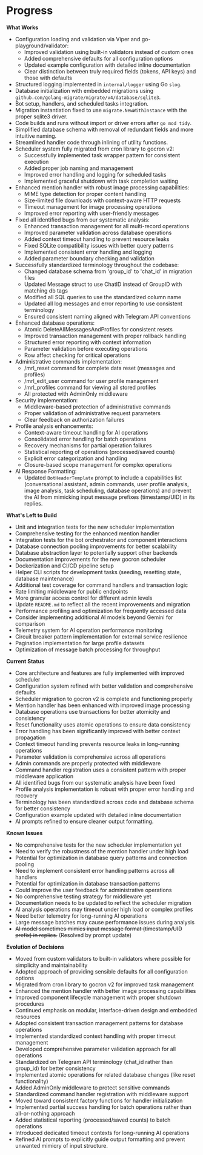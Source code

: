 # Progress

**What Works**
- Configuration loading and validation via Viper and go-playground/validator:
  - Improved validation using built-in validators instead of custom ones
  - Added comprehensive defaults for all configuration options
  - Updated example configuration with detailed inline documentation
  - Clear distinction between truly required fields (tokens, API keys) and those with defaults
- Structured logging implemented in `internal/logger` using Go `slog`.
- Database initialization with embedded migrations using `github.com/golang-migrate/migrate/v4/database/sqlite3`.
- Bot setup, handlers, and scheduled tasks integration.
- Migration instantiation fixed to use `migrate.NewWithInstance` with the proper sqlite3 driver.
- Code builds and runs without import or driver errors after `go mod tidy`.
- Simplified database schema with removal of redundant fields and more intuitive naming.
- Streamlined handler code through inlining of utility functions.
- Scheduler system fully migrated from cron library to gocron v2:
  - Successfully implemented task wrapper pattern for consistent execution
  - Added proper job naming and management
  - Improved error handling and logging for scheduled tasks
  - Implemented graceful shutdown with task completion waiting
- Enhanced mention handler with robust image processing capabilities:
  - MIME type detection for proper content handling
  - Size-limited file downloads with context-aware HTTP requests
  - Timeout management for image processing operations
  - Improved error reporting with user-friendly messages
- Fixed all identified bugs from our systematic analysis:
  - Enhanced transaction management for all multi-record operations
  - Improved parameter validation across database operations
  - Added context timeout handling to prevent resource leaks
  - Fixed SQLite compatibility issues with better query patterns
  - Implemented consistent error handling and logging
  - Added parameter boundary checking and validation
- Successfully standardized terminology throughout the codebase:
  - Changed database schema from 'group_id' to 'chat_id' in migration files
  - Updated Message struct to use ChatID instead of GroupID with matching db tags
  - Modified all SQL queries to use the standardized column name
  - Updated all log messages and error reporting to use consistent terminology
  - Ensured consistent naming aligned with Telegram API conventions
- Enhanced database operations:
  - Atomic DeleteAllMessagesAndProfiles for consistent resets
  - Improved transaction management with proper rollback handling
  - Structured error reporting with context information
  - Parameter validation before executing operations
  - Row affect checking for critical operations
- Administrative commands implementation:
  - /mrl_reset command for complete data reset (messages and profiles)
  - /mrl_edit_user command for user profile management
  - /mrl_profiles command for viewing all stored profiles
  - All protected with AdminOnly middleware
- Security implementation:
  - Middleware-based protection of administrative commands
  - Proper validation of administrative request parameters
  - Clear feedback on authorization failures
- Profile analysis enhancements:
  - Context-aware timeout handling for AI operations
  - Consolidated error handling for batch operations
  - Recovery mechanisms for partial operation failures
  - Statistical reporting of operations (processed/saved counts)
  - Explicit error categorization and handling
  - Closure-based scope management for complex operations
- AI Response Formatting:
  - Updated `BotHeaderTemplate` prompt to include a capabilities list (conversational assistant, admin commands, user profile analysis, image analysis, task scheduling, database operations) and prevent the AI from mimicking input message prefixes (timestamp/UID) in its replies.

**What's Left to Build**
- Unit and integration tests for the new scheduler implementation
- Comprehensive testing for the enhanced mention handler
- Integration tests for the bot orchestrator and component interactions
- Database connection pooling improvements for better scalability
- Database abstraction layer to potentially support other backends
- Documentation improvements for the new gocron scheduler
- Dockerization and CI/CD pipeline setup
- Helper CLI scripts for development tasks (seeding, resetting state, database maintenance)
- Additional test coverage for command handlers and transaction logic
- Rate limiting middleware for public endpoints
- More granular access control for different admin levels
- Update `README.md` to reflect all the recent improvements and migration
- Performance profiling and optimization for frequently accessed data
- Consider implementing additional AI models beyond Gemini for comparison
- Telemetry system for AI operation performance monitoring
- Circuit breaker pattern implementation for external service resilience
- Pagination implementation for large profile datasets
- Optimization of message batch processing for throughput

**Current Status**
- Core architecture and features are fully implemented with improved scheduler
- Configuration system refined with better validation and comprehensive defaults
- Scheduler migration to gocron v2 is complete and functioning properly
- Mention handler has been enhanced with improved image processing
- Database operations use transactions for better atomicity and consistency
- Reset functionality uses atomic operations to ensure data consistency
- Error handling has been significantly improved with better context propagation
- Context timeout handling prevents resource leaks in long-running operations
- Parameter validation is comprehensive across all operations
- Admin commands are properly protected with middleware
- Command handler registration uses a consistent pattern with proper middleware application
- All identified bugs from our systematic analysis have been fixed
- Profile analysis implementation is robust with proper error handling and recovery
- Terminology has been standardized across code and database schema for better consistency
- Configuration example updated with detailed inline documentation
- AI prompts refined to ensure cleaner output formatting.

**Known Issues**
- No comprehensive tests for the new scheduler implementation yet
- Need to verify the robustness of the mention handler under high load
- Potential for optimization in database query patterns and connection pooling
- Need to implement consistent error handling patterns across all handlers
- Potential for optimization in database transaction patterns
- Could improve the user feedback for administrative operations
- No comprehensive testing strategy for middleware yet
- Documentation needs to be updated to reflect the scheduler migration
- AI analysis operations may timeout under high load or complex profiles
- Need better telemetry for long-running AI operations
- Large message batches may cause performance issues during analysis
- ~~AI model sometimes mimics input message format (timestamp/UID prefix) in replies.~~ (Resolved by prompt update)

**Evolution of Decisions**
- Moved from custom validators to built-in validators where possible for simplicity and maintainability
- Adopted approach of providing sensible defaults for all configuration options
- Migrated from cron library to gocron v2 for improved task management
- Enhanced the mention handler with better image processing capabilities
- Improved component lifecycle management with proper shutdown procedures
- Continued emphasis on modular, interface-driven design and embedded resources
- Adopted consistent transaction management patterns for database operations
- Implemented standardized context handling with proper timeout management
- Developed comprehensive parameter validation approach for all operations
- Standardized on Telegram API terminology (chat_id rather than group_id) for better consistency
- Implemented atomic operations for related database changes (like reset functionality)
- Added AdminOnly middleware to protect sensitive commands
- Standardized command handler registration with middleware support
- Moved toward consistent factory functions for handler initialization
- Implemented partial success handling for batch operations rather than all-or-nothing approach
- Added statistical reporting (processed/saved counts) to batch operations
- Introduced dedicated timeout contexts for long-running AI operations
- Refined AI prompts to explicitly guide output formatting and prevent unwanted mimicry of input structure.
